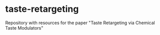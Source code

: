 # taste-retargeting
Repository with resources for the paper "Taste Retargeting via Chemical Taste Modulators"
